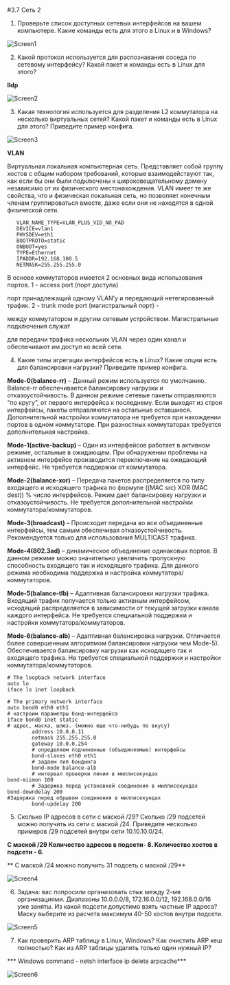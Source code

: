 #3.7 Сеть 2

1. Проверьте список доступных сетевых интерфейсов на вашем компьютере. Какие команды есть для этого в Linux и в Windows?

![Screen1](https://github.com/emilsuleymanov/devops-netology/blob/main/03-sysadmin-07-net/screen1.png)

2. Какой протокол используется для распознавания соседа по сетевому интерфейсу? Какой пакет и команды есть в Linux для этого?

**lldp**

![Screen2](https://github.com/emilsuleymanov/devops-netology/blob/main/03-sysadmin-07-net/screen2.png)

3. Какая технология используется для разделения L2 коммутатора на несколько виртуальных сетей? Какой пакет и команды есть в Linux для этого? Приведите пример конфига.

![Screen3](https://github.com/emilsuleymanov/devops-netology/blob/main/03-sysadmin-07-net/screen3.png)


**VLAN**

Виртуальная локальная компьютерная сеть. Представляет собой группу хостов с общим набором требований, которые взаимодействуют так, как если бы они были подключены к широковещательному домену независимо от их физического местонахождения. VLAN имеет те же свойства, что и физическая локальная сеть, но позволяет конечным членам группироваться вместе, даже если они не находятся в одной физической сети.

```VLAN=yes
   VLAN_NAME_TYPE=VLAN_PLUS_VID_NO_PAD
   DEVICE=vlan1
   PHYSDEV=eth1
   BOOTPROTO=static
   ONBOOT=yes
   TYPE=Ethernet
   IPADDR=192.168.100.5
   NETMASK=255.255.255.0
```
В основе коммутаторов имеется 2 основных вида использования портов. 1 - access port (порт доступа) 

порт принадлежащий одному VLAN’у и передающий нетегированный трафик. 2 - trunk mode port (магистральный порт) - 

между коммутатором и другим сетевым устройством. Магистральные подключения служат 

для передачи трафика нескольких VLAN через один канал и обеспечивают им доступ ко всей сети.

4. Какие типы агрегации интерфейсов есть в Linux? Какие опции есть для балансировки нагрузки? Приведите пример конфига.

**Mode-0(balance-rr)** – Данный режим используется по умолчанию. Balance-rr обеспечивается балансировку нагрузки и отказоустойчивость. В данном режиме сетевые пакеты отправляются “по кругу”, от первого интерфейса к последнему. Если выходят из строя интерфейсы, пакеты отправляются на остальные оставшиеся. Дополнительной настройки коммутатора не требуется при нахождении портов в одном коммутаторе. При разностных коммутаторах требуется дополнительная настройка.

**Mode-1(active-backup)** – Один из интерфейсов работает в активном режиме, остальные в ожидающем. При обнаружении проблемы на активном интерфейсе производится переключение на ожидающий интерфейс. Не требуется поддержки от коммутатора.

**Mode-2(balance-xor)** – Передача пакетов распределяется по типу входящего и исходящего трафика по формуле ((MAC src) XOR (MAC dest)) % число интерфейсов. Режим дает балансировку нагрузки и отказоустойчивость. Не требуется дополнительной настройки коммутатора/коммутаторов.

**Mode-3(broadcast)** – Происходит передача во все объединенные интерфейсы, тем самым обеспечивая отказоустойчивость. Рекомендуется только для использования MULTICAST трафика.

**Mode-4(802.3ad)** – динамическое объединение одинаковых портов. В данном режиме можно значительно увеличить пропускную способность входящего так и исходящего трафика. Для данного режима необходима поддержка и настройка коммутатора/коммутаторов.

**Mode-5(balance-tlb)** – Адаптивная балансировки нагрузки трафика. Входящий трафик получается только активным интерфейсом, исходящий распределяется в зависимости от текущей загрузки канала каждого интерфейса. Не требуется специальной поддержки и настройки коммутатора/коммутаторов.

**Mode-6(balance-alb)** – Адаптивная балансировка нагрузки. Отличается более совершенным алгоритмом балансировки нагрузки чем Mode-5). Обеспечивается балансировку нагрузки как исходящего так и входящего трафика. Не требуется специальной поддержки и настройки коммутатора/коммутаторов. 

```
# The loopback network interface
auto lo
iface lo inet loopback

# The primary network interface
auto bond0 eth0 eth1
# настроим параметры бонд-интерфейса
iface bond0 inet static
# адрес, маска, шлюз. (можно еще что-нибудь по вкусу)
        address 10.0.0.11
        netmask 255.255.255.0
        gateway 10.0.0.254
        # определяем подчиненные (объединяемые) интерфейсы
        bond-slaves eth0 eth1
        # задаем тип бондинга
        bond-mode balance-alb
        # интервал проверки линии в миллисекундах
bond-miimon 100
        # Задержка перед установкой соединения в миллисекундах
bond-downdelay 200
#Задержка перед обрывом соединения в миллисекундах
        bond-updelay 200
```
5. Сколько IP адресов в сети с маской /29? Сколько /29 подсетей можно получить из сети с маской /24. Приведите несколько примеров /29 подсетей внутри сети 10.10.10.0/24.

**С маской /29 Количество адресов в подсети- 8. Количество хостов в подсети - 6.**

** С маской /24 можно получить 31 подсеть с маской /29**

![Screen4](https://github.com/emilsuleymanov/devops-netology/blob/main/03-sysadmin-07-net/screen4.png)

6. Задача: вас попросили организовать стык между 2-мя организациями. Диапазоны 10.0.0.0/8, 172.16.0.0/12, 192.168.0.0/16 уже заняты. Из какой подсети допустимо взять частные IP адреса? Маску выберите из расчета максимум 40-50 хостов внутри подсети.

![Screen5](https://github.com/emilsuleymanov/devops-netology/blob/main/03-sysadmin-07-net/screen5.png)

7. Как проверить ARP таблицу в Linux, Windows? Как очистить ARP кеш полностью? Как из ARP таблицы удалить только один нужный IP?

*** Windows command - netsh interface ip delete arpcache***

![Screen6](https://github.com/emilsuleymanov/devops-netology/blob/main/03-sysadmin-07-net/screen6.png)
